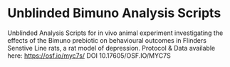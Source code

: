 # Unblinded Bimuno Analysis Scripts

Unblinded Analysis Scripts for in vivo animal experiment investigating the effects of the Bimuno prebiotic on behavioural outcomes in Flinders Senstive Line rats, a rat model of depression.
Protocol & Data available here: 
https://osf.io/myc7s/
DOI 10.17605/OSF.IO/MYC7S
